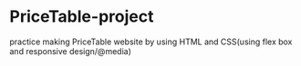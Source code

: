 # PriceTable-project
practice making PriceTable website by using HTML and CSS(using flex box and responsive design/@media)
